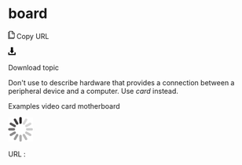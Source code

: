 # board

![Copy URL](media/board/Copy.png)
Copy URL

![Download](media/board/Download.png)

Download topic

Don't use to describe hardware that provides a connection between a peripheral device and a computer. Use *card* instead.

Examples
video card 
motherboard

![In progress](media/board/activity-large.gif)

URL :
